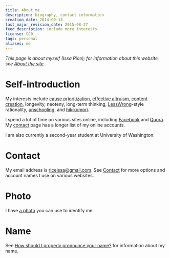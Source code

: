 ```yaml
---
title: About me
description: biography, contact information
creation_date: 2014-09-13
last_major_revision_date: 2015-08-27
feed_description: include more interests
license: CC0
tags: personal
aliases: me
---
```


*This page is about myself (Issa Rice); for information about this
website, see [About the site]().*

# Self-introduction

My interests include
[cause prioritization](http://causeprioritization.org/),
[effective altruism](),
[content creation](content-creation),
longevity,
neoteny,
long-term thinking,
[LessWrong]()-style rationality,
[unschooling](),
and [hikikomori](!w).

I spend a lot of time on various sites online, including [Facebook]() and [Quora]().
My [contact]() page has a longer list of my online accounts.

I am also currently a second-year student at University of Washington.

# Contact

My email address is [riceissa@gmail.com][email].  See [Contact]() for
more options and account names I use on various websites.

[email]: mailto:riceissa@gmail.com

# Photo

I have [a photo](identification-photo.jpg) you can use to identify me.

# Name

See [How should I properly pronounce your name?]() for information about
my name.
